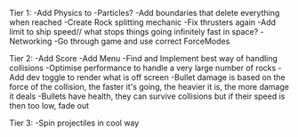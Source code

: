 Tier 1:
-Add Physics to
	-Particles?
-Add boundaries that delete everything when reached
-Create Rock splitting mechanic
-Fix thrusters again
-Add limit to ship speed// what stops things going infinitely fast in space?
-Networking
-Go through game and use correct ForceModes

Tier 2:
-Add Score
-Add Menu
-Find and Implement best way of handling collisions
-Optimise performance to handle a very large number of rocks
-Add dev toggle to render what is off screen
-Bullet damage is based on the force of the collision, the faster it's going, the heavier it is, the more damage it deals
-Bullets have health, they can survive collisions but if their speed is then too low, fade out


Tier 3:
-Spin projectiles in cool way 